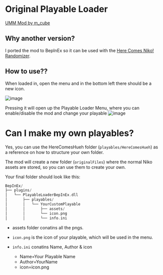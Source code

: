 # Original Playable Loader

[UMM Mod by m_cube](https://www.nexusmods.com/herecomesniko/mods/2?tab=description)

## Why another version?

I ported the mod to BepInEx so it can be used with the [Here Comes Niko! Randomizer](https://www.nexusmods.com/herecomesniko/mods/2?tab=description).

## How to use??
When loaded in, open the menu and in the bottom left there should be a new icon. 

![image](https://github.com/user-attachments/assets/f690cea7-c77a-4e2f-8a84-de71793076e0)


Pressing it will open up the Playable Loader Menu, where you can enable/disable the mod and change your playable
![image](https://github.com/user-attachments/assets/a1116b6a-c0b3-4ffe-a446-bb11fa5e1f14)


# Can I make my own playables?
Yes, you can use the HereComesHueh folder (`playables/HereComesHueh`) as a reference on how to structure your own folder.

The mod will create a new folder (`originalFiles`) where the normal Niko assets are stored, so you can use them to create your own.

Your final folder should look like this:
```swift
BepInEx/
├── plugins/
│   └── PlayableLoaderBepInEx.dll
│       ├── playables/
│       │   └── YourCustomPlayable
│       │       ├── assets/
│       │       └── icon.png
│       │       └── info.ini
```
- assets folder conatins all the pngs.

- `icon.png` is the icon of your playable, which will be used in the menu.

- `info.ini` conatins Name, Author & icon
   - Name=Your Playable Name
   - Author=YourName
   - icon=icon.png

